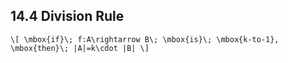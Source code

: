 ## 14.4 Division Rule

`\[
\mbox{if}\; f:A\rightarrow B\; \mbox{is}\; \mbox{k-to-1}, \mbox{then}\; |A|=k\cdot |B|
\]`

